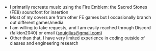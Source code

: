 - I primarily recreate music using the Fire Emblem: the Sacred Stones (FE8) soundfont for insertion
- Most of my covers are from other FE games but I occasionally branch out different games/media
- I am willing to take requests, and I am easily reached through Discord (falkion2040) or email (squiglius@gmail.com)  
- Other than that, I have very limited experience in coding outside of classes and engineering research
